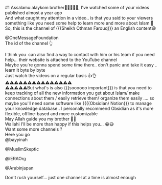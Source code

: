 #1
Assalamu alaykom brother👋👋🙋‍♂️😁, I've watched some of your videos published almost a year ago  
And what caught my attention in a video.. is that you said to your viewers something like you need some help to learn more and more about Islam 🤔  
So, this is the channel of {{{Sheikh Othman Farouq}}} an English content😃  
  
@OneMessageFoundation  
The id of the channel 👆  
  
I think you  can also find a way to contact with him or his team if you need help... their website is attached to the YouTube channel  
Maybe you're gonna spend some time there.. don't panic and take it easy .. learn it byte by byte  
Just watch the videos on a regular basis 👍👌  
⚠️⚠️⚠️⚠️⚠️⚠️⚠️⚠️⚠️⚠️⚠️⚠️⚠️⚠️⚠️  
⚠️⚠️⚠️⚠️⚠️But what's is also {{{soooooo important}}} is that you need to keep tracking of all the new information you get about Islam/ make connections about them / easily retrieve them/ organize them easily .... so maybe you'll need some software like {{{{Obsidian/ Notion}}} to manage your knowledge database.. I personally recommend Obsidian as it's more flexible, offline-based and more customizable  
May Allah guide you my brother 🤲🤲  
Wallahi I'll be more than happy if this helps you... 😁😃  
Want some more channels ?  
Here you go  
@bayyinah  
  
@MuslimSkeptic  
  
@iERAOrg  
  
@Arabinjapan  
  
Don't rush yourself... just one channel at a time is almost enough